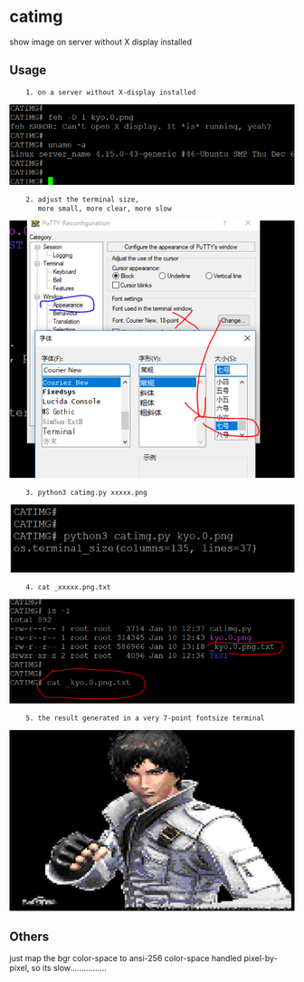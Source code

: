 # catimg
show image on server without X display  installed 


## Usage

        1. on a server without X-display installed

![](doc/images/catimg.0.png)


        2. adjust the terminal size,
           more small, more clear, more slow
           
 ![](doc/images/catimg.1.png)


        3. python3 catimg.py xxxxx.png
 
  ![](doc/images/catimg.2.png)
        
        4. cat _xxxxx.png.txt 
  
  ![](doc/images/catimg.4.png)
  
  
        5. the result generated in a very 7-point fontsize terminal
        
  ![](doc/images/catimg.3.png)
  
  
## Others

just map the bgr color-space to ansi-256 color-space
handled pixel-by-pixel, so its slow................
